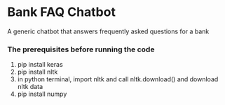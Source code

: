 # Bank FAQ Chatbot
A generic chatbot that answers frequently asked questions for a bank


### The prerequisites before running the code
1. pip install keras
2. pip install nltk
3. in python terminal, import nltk and call nltk.download() and download nltk data
4. pip install numpy

